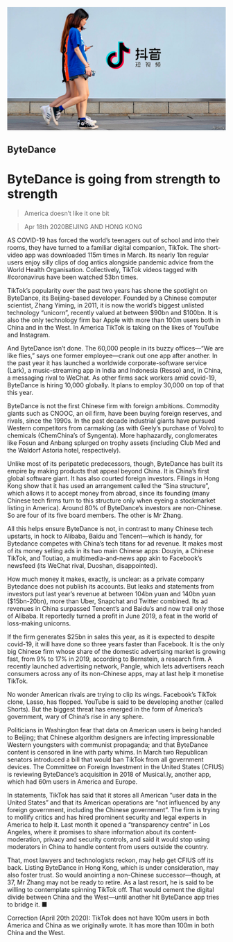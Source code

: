 ![](./images/20200418_WBP004_0.jpg)

## ByteDance

# ByteDance is going from strength to strength

> America doesn’t like it one bit

> Apr 18th 2020BEIJING AND HONG KONG

AS COVID-19 has forced the world’s teenagers out of school and into their rooms, they have turned to a familiar digital companion, TikTok. The short-video app was downloaded 115m times in March. Its nearly 1bn regular users enjoy silly clips of dog antics alongside pandemic advice from the World Health Organisation. Collectively, TikTok videos tagged with #coronavirus have been watched 53bn times. 

TikTok’s popularity over the past two years has shone the spotlight on ByteDance, its Beijing-based developer. Founded by a Chinese computer scientist, Zhang Yiming, in 2011, it is now the world’s biggest unlisted technology “unicorn”, recently valued at between $90bn and $100bn. It is also the only technology firm bar Apple with more than 100m users both in China and in the West. In America TikTok is taking on the likes of YouTube and Instagram.

And ByteDance isn’t done. The 60,000 people in its buzzy offices—“We are like flies,” says one former employee—crank out one app after another. In the past year it has launched a worldwide corporate-software service (Lark), a music-streaming app in India and Indonesia (Resso) and, in China, a messaging rival to WeChat. As other firms sack workers amid covid-19, ByteDance is hiring 10,000 globally. It plans to employ 30,000 on top of that this year. 

ByteDance is not the first Chinese firm with foreign ambitions. Commodity giants such as CNOOC, an oil firm, have been buying foreign reserves, and rivals, since the 1990s. In the past decade industrial giants have pursued Western competitors from carmaking (as with Geely’s purchase of Volvo) to chemicals (ChemChina’s of Syngenta). More haphazardly, conglomerates like Fosun and Anbang splurged on trophy assets (including Club Med and the Waldorf Astoria hotel, respectively). 

Unlike most of its peripatetic predecessors, though, ByteDance has built its empire by making products that appeal beyond China. It is China’s first global software giant. It has also courted foreign investors. Filings in Hong Kong show that it has used an arrangement called the “Sina structure”, which allows it to accept money from abroad, since its founding (many Chinese tech firms turn to this structure only when eyeing a stockmarket listing in America). Around 80% of ByteDance’s investors are non-Chinese. So are four of its five board members. The other is Mr Zhang.

All this helps ensure ByteDance is not, in contrast to many Chinese tech upstarts, in hock to Alibaba, Baidu and Tencent—which is handy, for Bytedance competes with China’s tech titans for ad revenue. It makes most of its money selling ads in its two main Chinese apps: Douyin, a Chinese TikTok, and Toutiao, a multimedia-and-news app akin to Facebook’s newsfeed (its WeChat rival, Duoshan, disappointed).

How much money it makes, exactly, is unclear: as a private company Bytedance does not publish its accounts. But leaks and statements from investors put last year’s revenue at between 104bn yuan and 140bn yuan ($15bn-20bn), more than Uber, Snapchat and Twitter combined. Its ad revenues in China surpassed Tencent’s and Baidu’s and now trail only those of Alibaba. It reportedly turned a profit in June 2019, a feat in the world of loss-making unicorns. 

If the firm generates $25bn in sales this year, as it is expected to despite covid-19, it will have done so three years faster than Facebook. It is the only big Chinese firm whose share of the domestic advertising market is growing fast, from 9% to 17% in 2019, according to Bernstein, a research firm. A recently launched advertising network, Pangle, which lets advertisers reach consumers across any of its non-Chinese apps, may at last help it monetise TikTok. 

No wonder American rivals are trying to clip its wings. Facebook’s TikTok clone, Lasso, has flopped. YouTube is said to be developing another (called Shorts). But the biggest threat has emerged in the form of America’s government, wary of China’s rise in any sphere.

Politicians in Washington fear that data on American users is being handed to Beijing; that Chinese algorithm designers are infecting impressionable Western youngsters with communist propaganda; and that ByteDance content is censored in line with party whims. In March two Republican senators introduced a bill that would ban TikTok from all government devices. The Committee on Foreign Investment in the United States (CFIUS) is reviewing ByteDance’s acquisition in 2018 of Musical.ly, another app, which had 60m users in America and Europe.

In statements, TikTok has said that it stores all American “user data in the United States” and that its American operations are “not influenced by any foreign government, including the Chinese government”. The firm is trying to mollify critics and has hired prominent security and legal experts in America to help it. Last month it opened a “transparency centre” in Los Angeles, where it promises to share information about its content-moderation, privacy and security controls, and said it would stop using moderators in China to handle content from users outside the country.

That, most lawyers and technologists reckon, may help get CFIUS off its back. Listing ByteDance in Hong Kong, which is under consideration, may also foster trust. So would anointing a non-Chinese successor—though, at 37, Mr Zhang may not be ready to retire. As a last resort, he is said to be willing to contemplate spinning TikTok off. That would cement the digital divide between China and the West—until another hit ByteDance app tries to bridge it. ■

Correction (April 20th 2020): TikTok does not have 100m users in both America and China as we originally wrote. It has more than 100m in both China and the West.